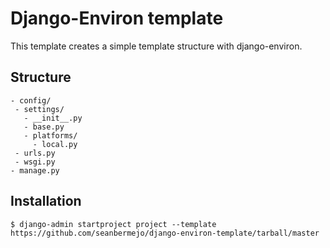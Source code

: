 # Django-Environ template

This template creates a simple template structure with django-environ. 

## Structure

```
- config/
 - settings/
   - __init__.py
   - base.py
   - platforms/
     - local.py
 - urls.py
 - wsgi.py
- manage.py
```

## Installation

```
$ django-admin startproject project --template https://github.com/seanbermejo/django-environ-template/tarball/master
```
